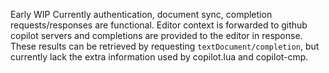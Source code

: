 Early WIP
Currently authentication, document sync, completion requests/responses are functional. Editor context is forwarded to github copilot servers and completions are provided to the editor in response. These results can be retrieved by requesting `textDocument/completion`, but currently lack the extra information used by copilot.lua and copilot-cmp.
